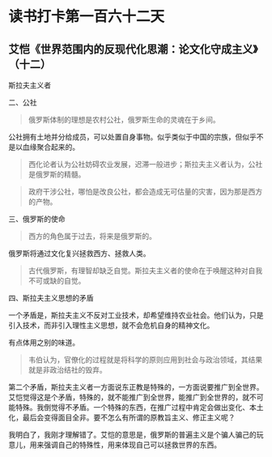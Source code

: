读书打卡第一百六十二天
===

艾恺《世界范围内的反现代化思潮：论文化守成主义》（十二）
---

斯拉夫主义者

二、公社

> 俄罗斯体制的理想是农村公社，俄罗斯生命的灵魂在于乡间。

公社拥有土地并分给成员，可以处置自身事物。似乎类似于中国的宗族，但似乎不是以血缘聚合起来的。

> 西化论者认为公社妨碍农业发展，迟滞一般进步；斯拉夫主义者认为，公社是俄罗斯的精髓。

> 政府干涉公社，哪怕是改良公社，都会造成无可估量的灾害，因为那是西方的产物。

三、俄罗斯的使命

> 西方的角色属于过去，将来是俄罗斯的。

俄罗斯将通过文化复兴拯救西方、拯救人类。

> 古代俄罗斯，有理智却缺乏自觉。斯拉夫主义者的使命在于唤醒这种对自我不可或缺的自觉。

四、斯拉夫主义思想的矛盾

一个矛盾是，斯拉夫主义不反对工业技术，却希望维持农业社会。他们认为，只是引入技术，而非引入理性主义思想，就不会危机自身的精神文化。

有点体用之别的味道。

> 韦伯认为，官僚化的过程就是将科学的原则应用到社会与政治领域，其结果就是非政治结社的毁弃。

第二个矛盾，斯拉夫主义者一方面说东正教是特殊的，一方面说要推广到全世界。艾恺觉得这是个矛盾，特殊的，就不能推广到全世界，能推广到全世界的，就不可能特殊。我倒觉得不矛盾。一个特殊的东西，在推广过程中肯定会做出变化、本土化，最后会变得面目全非。要不怎么有所谓的原教旨主义、修正主义呢？

我明白了，我刚才理解错了。艾恺的意思是，俄罗斯的普遍主义是个骗人骗己的玩意儿，用来强调自己的特殊性，用来体现自己可以拯救世界的东西。